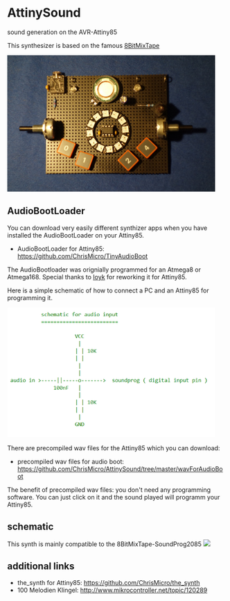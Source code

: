 # AttinySound
sound generation on the AVR-Attiny85

This synthesizer is based on the famous [8BitMixTape](https://github.com/8BitMixtape/8bitMixTape-SoundProg2085) 

<p align="left">
  <img src="/doc/NeoCycloSynth.PNG" width="480"/>
</p>


## AudioBootLoader
You can download very easily different synthizer apps when you have installed the AudioBootLoader on your Attiny85.

* AudioBootLoader for Attiny85: https://github.com/ChrisMicro/TinyAudioBoot

The AudioBootloader was orignially programmed for an Atmega8 or Atmega168. 
Special thanks to [Ioyk](https://github.com/ATtinyTeenageRiot) for reworking it for Attiny85.

Here is a simple schematic of how to connect a PC and an Attiny85 for programming it. 

<p align="left">
  <img src="/doc/audioInputSchematic.PNG" width="480"/>
</p>

There are precompiled wav files for the Attiny85 which you can download:

* precompiled wav files for audio boot: https://github.com/ChrisMicro/AttinySound/tree/master/wavForAudioBoot

The benefit of precompiled wav files: you don't need any programming software. 
You can just click on it and the sound played will programm your Attiny85. 


## schematic
This synth is mainly compatible to the 8BitMixTape-SoundProg2085
![](https://raw.githubusercontent.com/wiki/8BitMixtape/8bitMixTape-SoundProg2085/Schematics_85SoundProg_MixTape_V08.png)


## additional links

* the_synth for Attiny85: https://github.com/ChrisMicro/the_synth
* 100 Melodien Klingel: http://www.mikrocontroller.net/topic/120289
